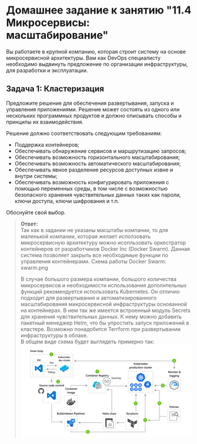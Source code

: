 # Домашнее задание к занятию "11.4 Микросервисы: масштабирование"

Вы работаете в крупной компанию, которая строит систему на основе микросервисной архитектуры.
Вам как DevOps специалисту необходимо выдвинуть предложение по организации инфраструктуры, для разработки и эксплуатации.

## Задача 1: Кластеризация

Предложите решение для обеспечения развертывания, запуска и управления приложениями.
Решение может состоять из одного или нескольких программных продуктов и должно описывать способы и принципы их взаимодействия.

Решение должно соответствовать следующим требованиям:
- Поддержка контейнеров;
- Обеспечивать обнаружение сервисов и маршрутизацию запросов;
- Обеспечивать возможность горизонтального масштабирования;
- Обеспечивать возможность автоматического масштабирования;
- Обеспечивать явное разделение ресурсов доступных извне и внутри системы;
- Обеспечивать возможность конфигурировать приложения с помощью переменных среды, в том числе с возможностью безопасного хранения чувствительных данных таких как пароли, ключи доступа, ключи шифрования и т.п.

Обоснуйте свой выбор.

> **Ответ:**    
> Так как в задании не указаны масштабы компании, то для маленькой компании, которая желает исползовать микросервисную архитектуру можно исопльзовать оркестратор контейнеров от разработчиков Docker Inc (Docker Swarm). Данная система позволяет закрыть все необходимые функции по управления контейнерами.
>Схема работы Docker Swarm:
swarm.png
> 
> В случае большого размера компании, большого количества микросервисов и необходимости использования дополнтельных функций рекомендуется использовать Kubernetes. Он отлично подходит для развертывания и автоматизированного масштабирования микросервисной инфраструктуры основанной на контейнерах. В нем так же имеется встроенный модуль Secrets для хранения чувствительных данных. К нему можно добавить пакетный менеджер Helm, что бы упростить запуск приложений в кластере. Возможно понадобится Terrform при развертывании инфраструктуры в облаке.     
> В общем виде схема будет выглядеть примерно так:    
> ![11-04-01](kubernetes.png)
